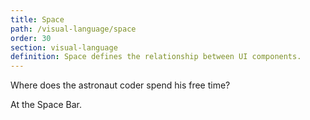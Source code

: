 ```yaml
---
title: Space
path: /visual-language/space
order: 30
section: visual-language
definition: Space defines the relationship between UI components.
---
```


Where does the astronaut coder spend his free time? 

At the Space Bar.
 
